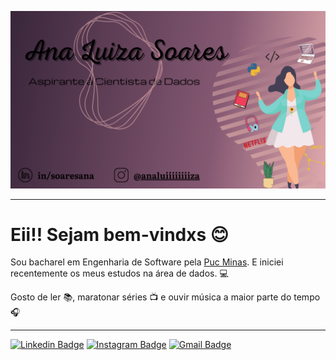 ![image-readme](imagens/readme.png)

---

# Eii!! Sejam bem-vindxs 😊

Sou bacharel em Engenharia de Software pela [Puc Minas](https://www.pucminas.br/). E iniciei recentemente os meus estudos na área de dados. :computer:  

Gosto de ler :books:, maratonar séries :tv: e ouvir música a maior parte do tempo :headphones:

-----
 [![Linkedin Badge](https://img.shields.io/badge/-Linkedin-6633cc?style=flat-squere&logo=Linkedin&logoColor=white&link=https://www.linkedin.com/in/soaresana/)](https://www.linkedin.com/in/soaresana/) 
[![Instagram Badge](https://img.shields.io/badge/-Instagram-6633cc?style=flat-squere&logo=Instagram&logoColor=white&link=https://www.instagram.com/analuiiiiiiiiza/)](https://www.instagram.com/analuiiiiiiiiza/) 
[![Gmail Badge](https://img.shields.io/badge/-Gmail-6633cc?style=flat-squere&logo=Gmail&logoColor=white&link=mailto:soares.analima3@gmail.com)](malito:soares.analima3@gmail.com) 